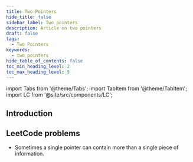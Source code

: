 ```yaml
---
title: Two Pointers
hide_title: false
sidebar_label: Two pointers
description: Article on two pointers
draft: false
tags: 
  - Two Pointers
keywords: 
  - two pointers
hide_table_of_contents: false
toc_min_heading_level: 2
toc_max_heading_level: 5
---
```


import Tabs from '@theme/Tabs';
import TabItem from '@theme/TabItem';
import LC from '@site/src/components/LC';

## Introduction

## LeetCode problems

- <LC id='392' type='long' >Sometimes a single pointer can contain more than a single piece of information.</LC> 
